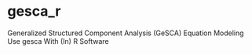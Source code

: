 # gesca_r
Generalized Structured Component Analysis (GeSCA) Equation Modeling Use gesca With (In) R Software
